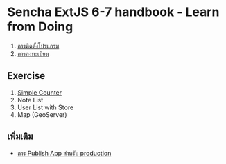 
# Sencha ExtJS 6-7 handbook - Learn from Doing

1. [การติดตั้งโปรแกรม](install.md)
2. [การลงทะเบียน]()


## Exercise

1. [Simple Counter](simple-counter/README.md)
2. Note List
3. User List with Store
4. Map (GeoServer)

## เพิ่มเติม

- [การ Publish App สำหรับ production](kb/publish-app.md)
